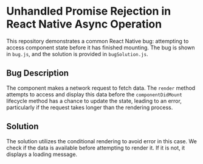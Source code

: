 # Unhandled Promise Rejection in React Native Async Operation

This repository demonstrates a common React Native bug: attempting to access component state before it has finished mounting.  The bug is shown in `bug.js`, and the solution is provided in `bugSolution.js`.

## Bug Description
The component makes a network request to fetch data. The `render` method attempts to access and display this data before the `componentDidMount` lifecycle method has a chance to update the state, leading to an error, particularly if the request takes longer than the rendering process. 

## Solution
The solution utilizes the conditional rendering to avoid error in this case. We check if the data is available before attempting to render it. If it is not, it displays a loading message.